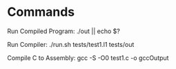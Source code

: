 # Commands

Run Compiled Program:
./out || echo $?

Run Compiler:
 ./run.sh tests/test1.l1 tests/out

Compile C to Assembly:
 gcc -S -O0 test1.c -o gccOutput
